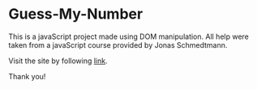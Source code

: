 # Guess-My-Number

This is a javaScript project made using DOM manipulation. All help were taken from a javaScript course provided by Jonas Schmedtmann.


Visit the site by following <a href="https://10sadique.github.io/Guess-My-Number/" target="__blank">link</a>.

Thank you!
